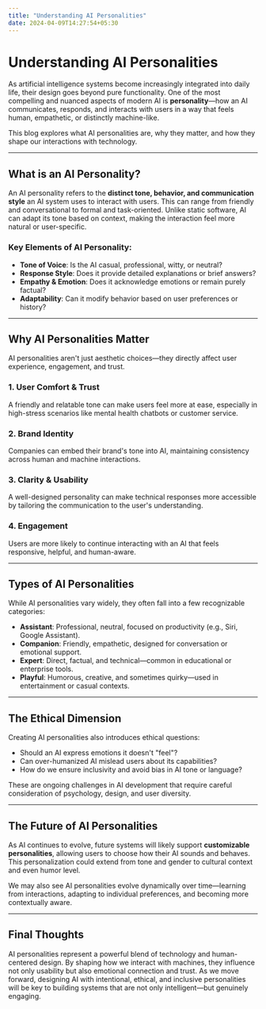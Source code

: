 ```yaml
---
title: "Understanding AI Personalities"
date: 2024-04-09T14:27:54+05:30
---
```


# Understanding AI Personalities
As artificial intelligence systems become increasingly integrated into daily life, their design goes beyond pure functionality. One of the most compelling and nuanced aspects of modern AI is **personality**—how an AI communicates, responds, and interacts with users in a way that feels human, empathetic, or distinctly machine-like.

This blog explores what AI personalities are, why they matter, and how they shape our interactions with technology.

---
## What is an AI Personality?

An AI personality refers to the **distinct tone, behavior, and communication style** an AI system uses to interact with users. This can range from friendly and conversational to formal and task-oriented. Unlike static software, AI can adapt its tone based on context, making the interaction feel more natural or user-specific.

### Key Elements of AI Personality:
- **Tone of Voice**: Is the AI casual, professional, witty, or neutral?
- **Response Style**: Does it provide detailed explanations or brief answers?
- **Empathy & Emotion**: Does it acknowledge emotions or remain purely factual?
- **Adaptability**: Can it modify behavior based on user preferences or history?

---
## Why AI Personalities Matter

AI personalities aren't just aesthetic choices—they directly affect user experience, engagement, and trust.
### 1. **User Comfort & Trust**
A friendly and relatable tone can make users feel more at ease, especially in high-stress scenarios like mental health chatbots or customer service.
### 2. **Brand Identity**
Companies can embed their brand's tone into AI, maintaining consistency across human and machine interactions.
### 3. **Clarity & Usability**
A well-designed personality can make technical responses more accessible by tailoring the communication to the user's understanding.
### 4. **Engagement**
Users are more likely to continue interacting with an AI that feels responsive, helpful, and human-aware.

---
## Types of AI Personalities

While AI personalities vary widely, they often fall into a few recognizable categories:

- **Assistant**: Professional, neutral, focused on productivity (e.g., Siri, Google Assistant).
- **Companion**: Friendly, empathetic, designed for conversation or emotional support.
- **Expert**: Direct, factual, and technical—common in educational or enterprise tools.
- **Playful**: Humorous, creative, and sometimes quirky—used in entertainment or casual contexts.

---

## The Ethical Dimension

Creating AI personalities also introduces ethical questions:

- Should an AI express emotions it doesn't "feel"?
- Can over-humanized AI mislead users about its capabilities?
- How do we ensure inclusivity and avoid bias in AI tone or language?

These are ongoing challenges in AI development that require careful consideration of psychology, design, and user diversity.

---

## The Future of AI Personalities

As AI continues to evolve, future systems will likely support **customizable personalities**, allowing users to choose how their AI sounds and behaves. This personalization could extend from tone and gender to cultural context and even humor level.

We may also see AI personalities evolve dynamically over time—learning from interactions, adapting to individual preferences, and becoming more contextually aware.

---

## Final Thoughts
AI personalities represent a powerful blend of technology and human-centered design. By shaping how we interact with machines, they influence not only usability but also emotional connection and trust. As we move forward, designing AI with intentional, ethical, and inclusive personalities will be key to building systems that are not only intelligent—but genuinely engaging.